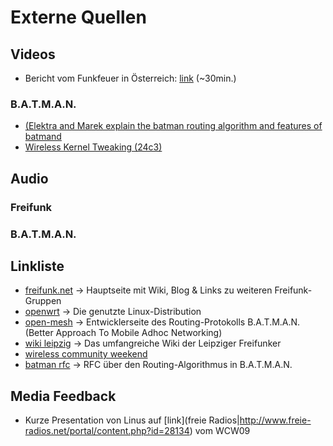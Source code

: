 # Externe Quellen

## Videos
 * Bericht vom Funkfeuer in Österreich: [link](http://xaok.org/funkfeuer/Wir_sind_das_Netz.torrent) (~30min.)


### B.A.T.M.A.N.

 * [(Elektra and Marek explain the batman routing algorithm and features of batmand](http://downloads.open-mesh.net/batman/misc/cccamp07-B.A.T.M.A.N._-_Better_Approach_to_Mobile_Ad-Hoc_Networking.m4v)
 * [Wireless Kernel Tweaking (24c3)](http://events.ccc.de/congress/2007/Fahrplan/events/2292.en.html)

## Audio

### Freifunk
### B.A.T.M.A.N.
## Linkliste

 * [freifunk.net](http://www.freifunk.net) -> Hauptseite mit Wiki, Blog & Links zu weiteren Freifunk-Gruppen
 * [openwrt](http://www.openwrt.org) -> Die genutzte Linux-Distribution
 * [open-mesh](https://dev.open-mesh.net/batman) -> Entwicklerseite des Routing-Protokolls B.A.T.M.A.N.(Better Approach To Mobile Adhoc Networking)
 * [wiki leipzig](http://wiki.leipzig.freifunk.net/Hauptseite) -> Das umfangreiche Wiki der Leipziger Freifunker
 * [wireless community weekend](https://wiki.freifunk.net/Wireless_Community_Weekend_2020)
 * [batman rfc](http://tools.ietf.org/html/draft-wunderlich-openmesh-manet-routing-00) -> RFC über den Routing-Algorithmus in B.A.T.M.A.N.

## Media Feedback

 * Kurze Presentation von Linus auf [link](freie Radios|http://www.freie-radios.net/portal/content.php?id=28134) vom WCW09

